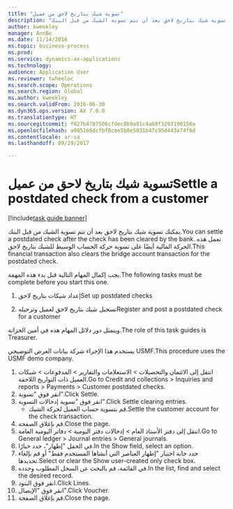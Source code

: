 ```yaml
--- 
title: "تسوية شيك بتاريخ لاحق من عميل"
description: "يمكنك تسوية شيك بتاريخ لاحق بعد أن تتم تسوية الشيك من قبل البنك."
author: kweekley
manager: AnnBe
ms.date: 11/14/2016
ms.topic: business-process
ms.prod: 
ms.service: dynamics-ax-applications
ms.technology: 
audience: Application User
ms.reviewer: twheeloc
ms.search.scope: Operations
ms.search.region: Global
ms.author: kweekley
ms.search.validFrom: 2016-06-30
ms.dyn365.ops.version: AX 7.0.0
ms.translationtype: HT
ms.sourcegitcommit: f827b4787506cfdec8b9a91c4a68f3293190158a
ms.openlocfilehash: a905166dcfbf8cee5b0e5831b47c95d443a74f8d
ms.contentlocale: ar-sa
ms.lasthandoff: 09/29/2017

---
```

# <a name="settle-a-postdated-check-from-a-customer"></a><span data-ttu-id="923fd-103">تسوية شيك بتاريخ لاحق من عميل</span><span class="sxs-lookup"><span data-stu-id="923fd-103">Settle a postdated check from a customer</span></span>

[!include[task guide banner](../../includes/task-guide-banner.md)]

<span data-ttu-id="923fd-104">يمكنك تسوية شيك بتاريخ لاحق بعد أن تتم تسوية الشيك من قبل البنك.</span><span class="sxs-lookup"><span data-stu-id="923fd-104">You can settle a postdated check after the check has been cleared by the bank.</span></span> <span data-ttu-id="923fd-105">تعمل هذه الحركة المالية أيضًا على تسوية حركة الحساب الوسيط للشيك بتاريخ لاحق.</span><span class="sxs-lookup"><span data-stu-id="923fd-105">This financial transaction also clears the bridge account transaction for the postdated check.</span></span> 

<span data-ttu-id="923fd-106">يجب إكمال المهام التالية قبل بدء هذه المهمة.</span><span class="sxs-lookup"><span data-stu-id="923fd-106">The following tasks must be complete before you start this one.</span></span>

1) <span data-ttu-id="923fd-107">إعداد شيكات بتاريخ لاحق</span><span class="sxs-lookup"><span data-stu-id="923fd-107">Set up postdated checks</span></span>

2) <span data-ttu-id="923fd-108">تسجيل شيك بتاريخ لاحق لعميل وترحيله</span><span class="sxs-lookup"><span data-stu-id="923fd-108">Register and post a postdated check for a customer</span></span> 



<span data-ttu-id="923fd-109">ويتمثل دور دلائل المهام هذه في أمين الخزانة.</span><span class="sxs-lookup"><span data-stu-id="923fd-109">The role of this task guides is Treasurer.</span></span>



<span data-ttu-id="923fd-110">يستخدم هذا الإجراء شركة بيانات العرض التوضيحي USMF.</span><span class="sxs-lookup"><span data-stu-id="923fd-110">This procedure uses the USMF demo company.</span></span>

1. <span data-ttu-id="923fd-111">انتقل إلى الائتمان والتحصيلات > الاستعلامات والتقارير > المدفوعات > شيكات العميل ذات التواريخ اللاحقة.</span><span class="sxs-lookup"><span data-stu-id="923fd-111">Go to Credit and collections > Inquiries and reports > Payments > Customer postdated checks.</span></span>
2. <span data-ttu-id="923fd-112">انقر فوق "تسوية".</span><span class="sxs-lookup"><span data-stu-id="923fd-112">Click Settle.</span></span>
3. <span data-ttu-id="923fd-113">انقر فوق "تسوية إدخالات التسوية".</span><span class="sxs-lookup"><span data-stu-id="923fd-113">Click Settle clearing entries.</span></span>
    * <span data-ttu-id="923fd-114">قم بتسوية حساب العميل لحركة الشيك.</span><span class="sxs-lookup"><span data-stu-id="923fd-114">Settle the customer account for the check transaction.</span></span>  
4. <span data-ttu-id="923fd-115">قم بإغلاق الصفحة.</span><span class="sxs-lookup"><span data-stu-id="923fd-115">Close the page.</span></span>
5. <span data-ttu-id="923fd-116">انتقل إلى دفتر الأستاذ العام > إدخالات دفتر اليومية > دفاتر اليومية العامة‬.</span><span class="sxs-lookup"><span data-stu-id="923fd-116">Go to General ledger > Journal entries > General journals.</span></span>
6. <span data-ttu-id="923fd-117">في الحقل "إظهار"، حدد خيارًا.</span><span class="sxs-lookup"><span data-stu-id="923fd-117">In the Show field, select an option.</span></span>
7. <span data-ttu-id="923fd-118">حدد خانة اختيار "إظهار العناصر التي أنشاها المستخدم فقط" أو قم بإلغاء تحديدها.</span><span class="sxs-lookup"><span data-stu-id="923fd-118">Select or clear the Show user-created only check box.</span></span>
8. <span data-ttu-id="923fd-119">في القائمة، قم بالبحث عن السجل المطلوب وحدده.</span><span class="sxs-lookup"><span data-stu-id="923fd-119">In the list, find and select the desired record.</span></span>
9. <span data-ttu-id="923fd-120">انقر فوق البنود.</span><span class="sxs-lookup"><span data-stu-id="923fd-120">Click Lines.</span></span>
10. <span data-ttu-id="923fd-121">انقر فوق "الإيصال".</span><span class="sxs-lookup"><span data-stu-id="923fd-121">Click Voucher.</span></span>
11. <span data-ttu-id="923fd-122">قم بإغلاق الصفحة.</span><span class="sxs-lookup"><span data-stu-id="923fd-122">Close the page.</span></span>



